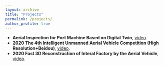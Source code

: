 ```yaml
---
layout: archive
title: "Projects"
permalink: /projects/
author_profile: true
---
```


* **Aerial Inspection for Port Machine Based on Digital Twin**, [video](https://youtu.be/nDiZuc0lM-s).
* **2020 The 4th Intelligent Unmanned Aerial Vehicle Competition (High Resolution+Beidou)**, [video](https://youtu.be/wfi7CVHrzNU).
* **2020 Fast 3D Reconstruction of Interal Factory by the Aerial Vehicle**, [video](https://youtu.be/k0W_9xlVHAk).
